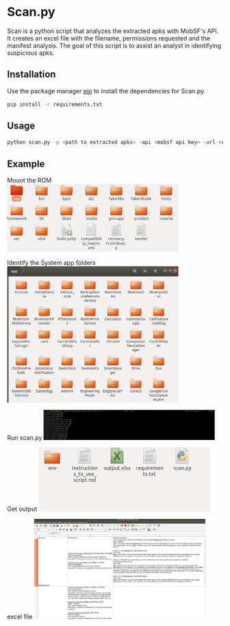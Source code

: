 # Scan.py

Scan is a python script that analyzes the extracted apks with MobSF's API. It creates an excel file with the filename, permissions requested and the manifest analysis. The goal of this script is to assist an analyst in identifying suspicious apks.

## Installation

Use the package manager [pip](https://pip.pypa.io/en/stable/) to install the dependencies for Scan.py.

```bash
pip install -r requirements.txt
```

## Usage

```bash
python scan.py -p <path to extracted apks> -api <mobsf api key> -url <url mobsf is hosted on E.g. http://127.0.0.1:8000>
```

## Example

Mount the ROM
<img src="/images/extract_rom.png" width="400"/>

Identify the System app folders
<img src="/images/preinstalled_apps.png" width="400"/>

Run scan.py
<img src="/images/scan_usage.png" width="400"/>

Get output
<img src="/images/output.png" width="400"/>

excel file
<img src="/images/output_results.png" width="400"/>
